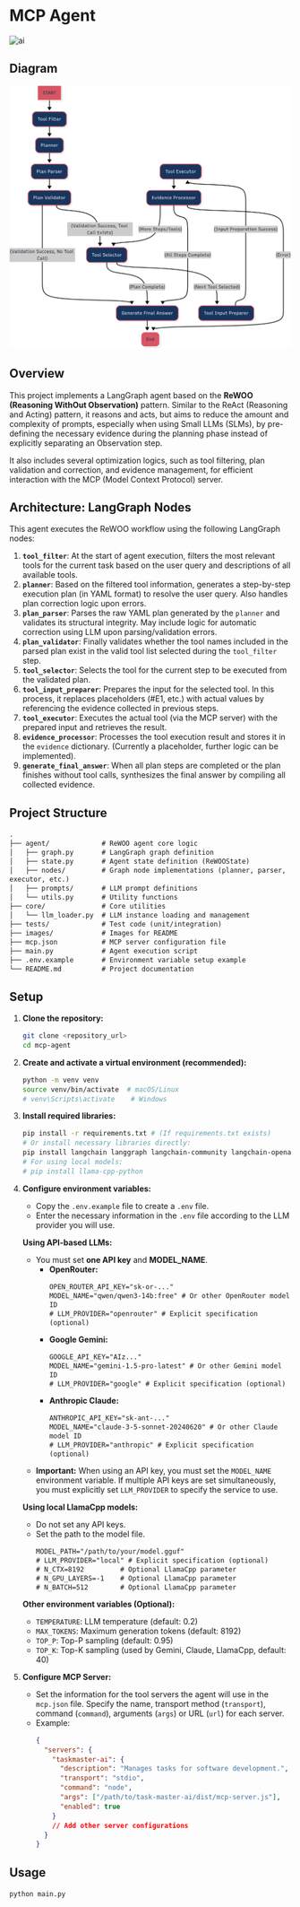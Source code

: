 # MCP Agent

![ai](https://github.com/user-attachments/assets/3a872acc-3bee-4762-a22c-a28432923f46)

## Diagram

![diagram](./images/diagram.png)

## Overview

This project implements a LangGraph agent based on the **ReWOO (Reasoning WithOut Observation)** pattern. Similar to the ReAct (Reasoning and Acting) pattern, it reasons and acts, but aims to reduce the amount and complexity of prompts, especially when using Small LLMs (SLMs), by pre-defining the necessary evidence during the planning phase instead of explicitly separating an Observation step.

It also includes several optimization logics, such as tool filtering, plan validation and correction, and evidence management, for efficient interaction with the MCP (Model Context Protocol) server.

## Architecture: LangGraph Nodes

This agent executes the ReWOO workflow using the following LangGraph nodes:

1.  **`tool_filter`**: At the start of agent execution, filters the most relevant tools for the current task based on the user query and descriptions of all available tools.
2.  **`planner`**: Based on the filtered tool information, generates a step-by-step execution plan (in YAML format) to resolve the user query. Also handles plan correction logic upon errors.
3.  **`plan_parser`**: Parses the raw YAML plan generated by the `planner` and validates its structural integrity. May include logic for automatic correction using LLM upon parsing/validation errors.
4.  **`plan_validator`**: Finally validates whether the tool names included in the parsed plan exist in the valid tool list selected during the `tool_filter` step.
5.  **`tool_selector`**: Selects the tool for the current step to be executed from the validated plan.
6.  **`tool_input_preparer`**: Prepares the input for the selected tool. In this process, it replaces placeholders (#E1, etc.) with actual values by referencing the evidence collected in previous steps.
7.  **`tool_executor`**: Executes the actual tool (via the MCP server) with the prepared input and retrieves the result.
8.  **`evidence_processor`**: Processes the tool execution result and stores it in the `evidence` dictionary. (Currently a placeholder, further logic can be implemented).
9.  **`generate_final_answer`**: When all plan steps are completed or the plan finishes without tool calls, synthesizes the final answer by compiling all collected evidence.

## Project Structure

```
.
├── agent/             # ReWOO agent core logic
│   ├── graph.py       # LangGraph graph definition
│   ├── state.py       # Agent state definition (ReWOOState)
│   ├── nodes/         # Graph node implementations (planner, parser, executor, etc.)
│   ├── prompts/       # LLM prompt definitions
│   └── utils.py       # Utility functions
├── core/              # Core utilities
│   └── llm_loader.py  # LLM instance loading and management
├── tests/             # Test code (unit/integration)
├── images/            # Images for README
├── mcp.json           # MCP server configuration file
├── main.py            # Agent execution script
├── .env.example       # Environment variable setup example
└── README.md          # Project documentation
```

## Setup

1.  **Clone the repository:**
    ```bash
    git clone <repository_url>
    cd mcp-agent
    ```

2.  **Create and activate a virtual environment (recommended):**
    ```bash
    python -m venv venv
    source venv/bin/activate  # macOS/Linux
    # venv\Scripts\activate    # Windows
    ```

3.  **Install required libraries:**
    ```bash
    pip install -r requirements.txt # (If requirements.txt exists)
    # Or install necessary libraries directly:
    pip install langchain langgraph langchain-community langchain-openai langchain-google-genai langchain-anthropic langchain_mcp_adapters python-dotenv httpx openai
    # For using local models:
    # pip install llama-cpp-python
    ```

4.  **Configure environment variables:**
    *   Copy the `.env.example` file to create a `.env` file.
    *   Enter the necessary information in the `.env` file according to the LLM provider you will use.

    **Using API-based LLMs:**

    *   You must set **one API key** and **MODEL_NAME**.
        *   **OpenRouter:**
            ```dotenv
            OPEN_ROUTER_API_KEY="sk-or-..."
            MODEL_NAME="qwen/qwen3-14b:free" # Or other OpenRouter model ID
            # LLM_PROVIDER="openrouter" # Explicit specification (optional)
            ```
        *   **Google Gemini:**
            ```dotenv
            GOOGLE_API_KEY="AIz..."
            MODEL_NAME="gemini-1.5-pro-latest" # Or other Gemini model ID
            # LLM_PROVIDER="google" # Explicit specification (optional)
            ```
        *   **Anthropic Claude:**
            ```dotenv
            ANTHROPIC_API_KEY="sk-ant-..."
            MODEL_NAME="claude-3-5-sonnet-20240620" # Or other Claude model ID
            # LLM_PROVIDER="anthropic" # Explicit specification (optional)
            ```
    *   **Important:** When using an API key, you must set the `MODEL_NAME` environment variable. If multiple API keys are set simultaneously, you must explicitly set `LLM_PROVIDER` to specify the service to use.

    **Using local LlamaCpp models:**

    *   Do not set any API keys.
    *   Set the path to the model file.
        ```dotenv
        MODEL_PATH="/path/to/your/model.gguf"
        # LLM_PROVIDER="local" # Explicit specification (optional)
        # N_CTX=8192         # Optional LlamaCpp parameter
        # N_GPU_LAYERS=-1    # Optional LlamaCpp parameter
        # N_BATCH=512        # Optional LlamaCpp parameter
        ```

    **Other environment variables (Optional):**

    *   `TEMPERATURE`: LLM temperature (default: 0.2)
    *   `MAX_TOKENS`: Maximum generation tokens (default: 8192)
    *   `TOP_P`: Top-P sampling (default: 0.95)
    *   `TOP_K`: Top-K sampling (used by Gemini, Claude, LlamaCpp, default: 40)

5.  **Configure MCP Server:**
    *   Set the information for the tool servers the agent will use in the `mcp.json` file. Specify the name, transport method (`transport`), command (`command`), arguments (`args`) or URL (`url`) for each server.
    *   Example:
        ```json
        {
          "servers": {
            "taskmaster-ai": {
              "description": "Manages tasks for software development.",
              "transport": "stdio",
              "command": "node",
              "args": ["/path/to/task-master-ai/dist/mcp-server.js"],
              "enabled": true
            }
            // Add other server configurations
          }
        }
        ```

## Usage

```bash
python main.py
```
